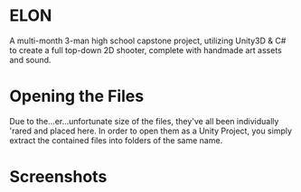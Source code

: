 # ELON
A multi-month 3-man high school capstone project, utilizing Unity3D & C# to create a full top-down 2D shooter, complete with handmade art assets and sound.
# Opening the Files
Due to the...er...unfortunate size of the files, they've all been individually 'rared and placed here. In order to open them as a Unity Project, you simply extract the contained files into folders of the same name.
# Screenshots
